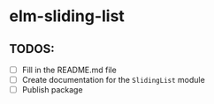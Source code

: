 # elm-sliding-list

## TODOS:

- [ ] Fill in the README.md file
- [ ] Create documentation for the `SlidingList` module
- [ ] Publish package